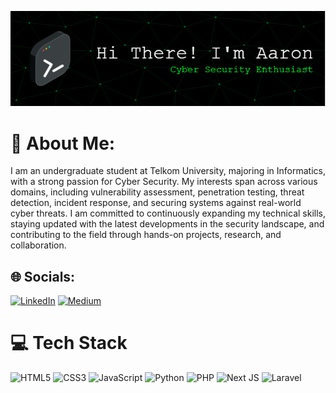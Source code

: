![Header](./github-header-image.png)
# 💫 About Me:
I am an undergraduate student at Telkom University, majoring in Informatics, with a strong passion for Cyber Security. My interests span across various domains, including vulnerability assessment, penetration testing, threat detection, incident response, and securing systems against real-world cyber threats. I am committed to continuously expanding my technical skills, staying updated with the latest developments in the security landscape, and contributing to the field through hands-on projects, research, and collaboration.


## 🌐 Socials:
[![LinkedIn](https://img.shields.io/badge/LinkedIn-%230077B5.svg?logo=linkedin&logoColor=white)](https://linkedin.com/in/https://www.linkedin.com/in/aaronbarrichello/) [![Medium](https://img.shields.io/badge/Medium-12100E?logo=medium&logoColor=white)](https://medium.com/@@aaronpattinama2004) 

# 💻 Tech Stack
![HTML5](https://img.shields.io/badge/html5-%23E34F26.svg?style=for-the-badge&logo=html5&logoColor=white) ![CSS3](https://img.shields.io/badge/css3-%231572B6.svg?style=for-the-badge&logo=css3&logoColor=white) ![JavaScript](https://img.shields.io/badge/javascript-%23323330.svg?style=for-the-badge&logo=javascript&logoColor=%23F7DF1E) ![Python](https://img.shields.io/badge/python-3670A0?style=for-the-badge&logo=python&logoColor=ffdd54) ![PHP](https://img.shields.io/badge/php-%23777BB4.svg?style=for-the-badge&logo=php&logoColor=white) ![Next JS](https://img.shields.io/badge/Next-black?style=for-the-badge&logo=next.js&logoColor=white) ![Laravel](https://img.shields.io/badge/laravel-%23FF2D20.svg?style=for-the-badge&logo=laravel&logoColor=white)
